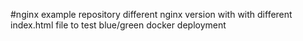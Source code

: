 #nginx example repository
different nginx version with with different index.html file to test blue/green docker deployment
